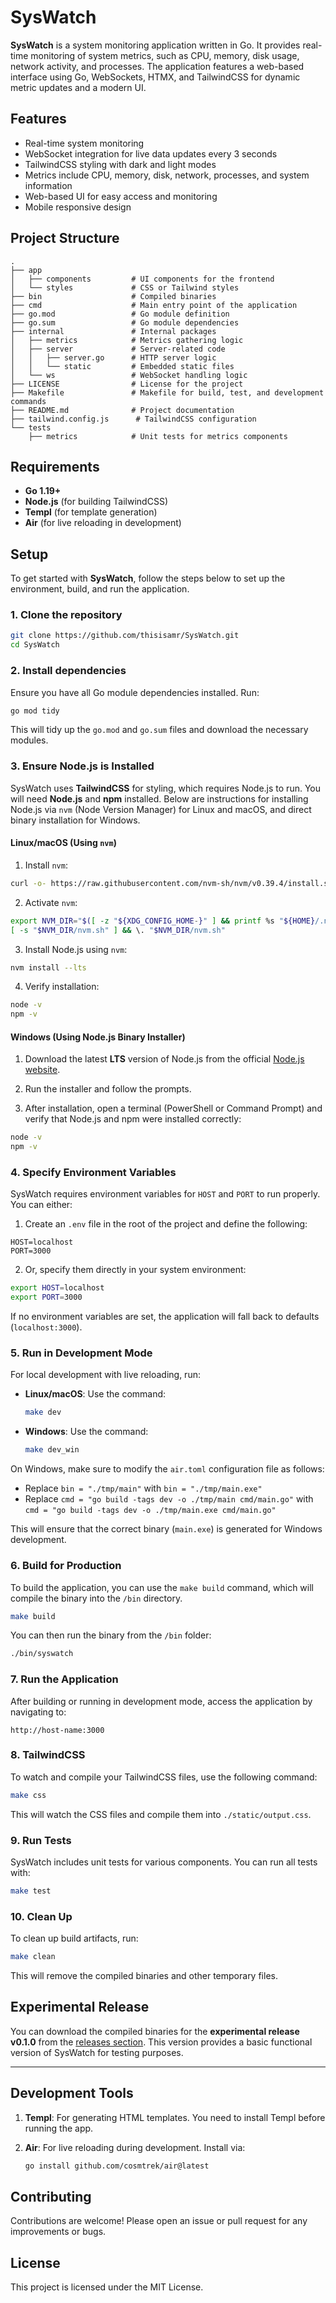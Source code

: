 # SysWatch

**SysWatch** is a system monitoring application written in Go. It provides real-time monitoring of system metrics, such as CPU, memory, disk usage, network activity, and processes. The application features a web-based interface using Go, WebSockets, HTMX, and TailwindCSS for dynamic metric updates and a modern UI.

## Features

- Real-time system monitoring
- WebSocket integration for live data updates every 3 seconds
- TailwindCSS styling with dark and light modes
- Metrics include CPU, memory, disk, network, processes, and system information
- Web-based UI for easy access and monitoring
- Mobile responsive design

## Project Structure

```
.
├── app
│   ├── components         # UI components for the frontend
│   └── styles             # CSS or Tailwind styles
├── bin                    # Compiled binaries
├── cmd                    # Main entry point of the application
├── go.mod                 # Go module definition
├── go.sum                 # Go module dependencies
├── internal               # Internal packages
│   ├── metrics            # Metrics gathering logic
│   ├── server             # Server-related code
│   │   ├── server.go      # HTTP server logic
│   │   └── static         # Embedded static files
│   └── ws                 # WebSocket handling logic
├── LICENSE                # License for the project
├── Makefile               # Makefile for build, test, and development commands
├── README.md              # Project documentation
├── tailwind.config.js      # TailwindCSS configuration
└── tests
    ├── metrics            # Unit tests for metrics components
```

## Requirements

- **Go 1.19+**
- **Node.js** (for building TailwindCSS)
- **Templ** (for template generation)
- **Air** (for live reloading in development)

## Setup

To get started with **SysWatch**, follow the steps below to set up the environment, build, and run the application.

### 1. Clone the repository

```bash
git clone https://github.com/thisisamr/SysWatch.git
cd SysWatch
```

### 2. Install dependencies

Ensure you have all Go module dependencies installed. Run:

```bash
go mod tidy
```

This will tidy up the `go.mod` and `go.sum` files and download the necessary modules.

### 3. Ensure Node.js is Installed

SysWatch uses **TailwindCSS** for styling, which requires Node.js to run. You will need **Node.js** and **npm** installed. Below are instructions for installing Node.js via `nvm` (Node Version Manager) for Linux and macOS, and direct binary installation for Windows.

#### Linux/macOS (Using `nvm`)

1. Install `nvm`:

```bash
curl -o- https://raw.githubusercontent.com/nvm-sh/nvm/v0.39.4/install.sh | bash
```

2. Activate `nvm`:

```bash
export NVM_DIR="$([ -z "${XDG_CONFIG_HOME-}" ] && printf %s "${HOME}/.nvm" || printf %s "${XDG_CONFIG_HOME}/nvm")"
[ -s "$NVM_DIR/nvm.sh" ] && \. "$NVM_DIR/nvm.sh"
```

3. Install Node.js using `nvm`:

```bash
nvm install --lts
```

4. Verify installation:

```bash
node -v
npm -v
```

#### Windows (Using Node.js Binary Installer)

1. Download the latest **LTS** version of Node.js from the official [Node.js website](https://nodejs.org/en/download/).

2. Run the installer and follow the prompts.

3. After installation, open a terminal (PowerShell or Command Prompt) and verify that Node.js and npm were installed correctly:

```bash
node -v
npm -v
```

### 4. Specify Environment Variables

SysWatch requires environment variables for `HOST` and `PORT` to run properly. You can either:

1. Create an `.env` file in the root of the project and define the following:

```
HOST=localhost
PORT=3000
```

2. Or, specify them directly in your system environment:

```bash
export HOST=localhost
export PORT=3000
```

If no environment variables are set, the application will fall back to defaults (`localhost:3000`).

### 5. Run in Development Mode

For local development with live reloading, run:

- **Linux/macOS**: Use the command:

  ```bash
  make dev
  ```

- **Windows**: Use the command:

  ```bash
  make dev_win
  ```

On Windows, make sure to modify the `air.toml` configuration file as follows:

- Replace `bin = "./tmp/main"` with `bin = "./tmp/main.exe"`
- Replace `cmd = "go build -tags dev -o ./tmp/main cmd/main.go"` with `cmd = "go build -tags dev -o ./tmp/main.exe cmd/main.go"`

This will ensure that the correct binary (`main.exe`) is generated for Windows development.

### 6. Build for Production

To build the application, you can use the `make build` command, which will compile the binary into the `/bin` directory.

```bash
make build
```

You can then run the binary from the `/bin` folder:

```bash
./bin/syswatch
```

### 7. Run the Application

After building or running in development mode, access the application by navigating to:

```
http://host-name:3000
```

### 8. TailwindCSS

To watch and compile your TailwindCSS files, use the following command:

```bash
make css
```

This will watch the CSS files and compile them into `./static/output.css`.

### 9. Run Tests

SysWatch includes unit tests for various components. You can run all tests with:

```bash
make test
```

### 10. Clean Up

To clean up build artifacts, run:

```bash
make clean
```

This will remove the compiled binaries and other temporary files.

## Experimental Release

You can download the compiled binaries for the **experimental release v0.1.0** from the [releases section](https://github.com/thisisamr/SysWatch/releases). This version provides a basic functional version of SysWatch for testing purposes.

---

## Development Tools

1. **Templ**: For generating HTML templates. You need to install Templ before running the app.
2. **Air**: For live reloading during development. Install via:

   ```bash
   go install github.com/cosmtrek/air@latest
   ```

## Contributing

Contributions are welcome! Please open an issue or pull request for any improvements or bugs.

## License

This project is licensed under the MIT License.
